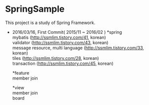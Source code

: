 # SpringSample
This project is a study of Spring Framework. 

- 2016/03/16, First Commit( 2015/11 ~ 2016/02 )
  *spring <br />
    mybatis (http://ssmlim.tistory.com/41, korean)<br />
    validator (http://ssmlim.tistory.com/43, korean)<br />
    message resource, multi language (http://ssmlim.tistory.com/33, korean)<br />
    tiles (http://ssmlim.tistory.com/28, korean)<br />
    transaction (http://ssmlim.tistory.com/45, korean)<br />

  *feature<br />
    member join<br />

  *view<br />
    member join<br />
    board<br />
